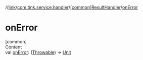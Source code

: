 //[link](../../index.md)/[com.tink.service.handler](../index.md)/[[common]ResultHandler](index.md)/[onError](on-error.md)



# onError  
[common]  
Content  
val [onError](on-error.md): ([Throwable](https://kotlinlang.org/api/latest/jvm/stdlib/kotlin/-throwable/index.html)) -> [Unit](https://kotlinlang.org/api/latest/jvm/stdlib/kotlin/-unit/index.html)  



